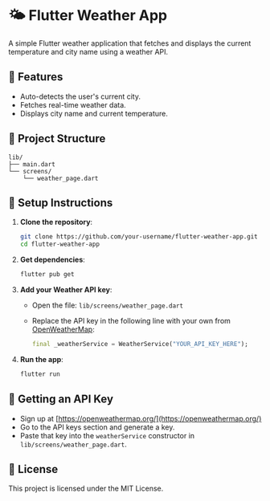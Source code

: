 # 🌤️ Flutter Weather App

A simple Flutter weather application that fetches and displays the current temperature and city name using a weather API.

## 🚀 Features

- Auto-detects the user's current city.
- Fetches real-time weather data.
- Displays city name and current temperature.

## 📁 Project Structure

```
lib/
├── main.dart
└── screens/
    └── weather_page.dart
```

## 🔧 Setup Instructions

1. **Clone the repository**:

   ```bash
   git clone https://github.com/your-username/flutter-weather-app.git
   cd flutter-weather-app
   ```

2. **Get dependencies**:

   ```bash
   flutter pub get
   ```

3. **Add your Weather API key**:

   - Open the file: `lib/screens/weather_page.dart`
   - Replace the API key in the following line with your own from [OpenWeatherMap](https://openweathermap.org/api):

     ```dart
     final _weatherService = WeatherService("YOUR_API_KEY_HERE");
     ```

4. **Run the app**:

   ```bash
   flutter run
   ```

## 🔑 Getting an API Key

- Sign up at [https://openweathermap.org/](https://openweathermap.org/)
- Go to the API keys section and generate a key.
- Paste that key into the `weatherService` constructor in `lib/screens/weather_page.dart`.

## 📃 License

This project is licensed under the MIT License.
